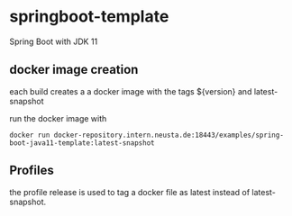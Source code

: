 # springboot-template

Spring Boot with JDK 11

## docker image creation
each build creates a a docker image with the tags ${version} and latest-snapshot 

run the docker image with

    docker run docker-repository.intern.neusta.de:18443/examples/spring-boot-java11-template:latest-snapshot 

## Profiles

the profile release is used to tag a docker file as latest instead of latest-snapshot.
